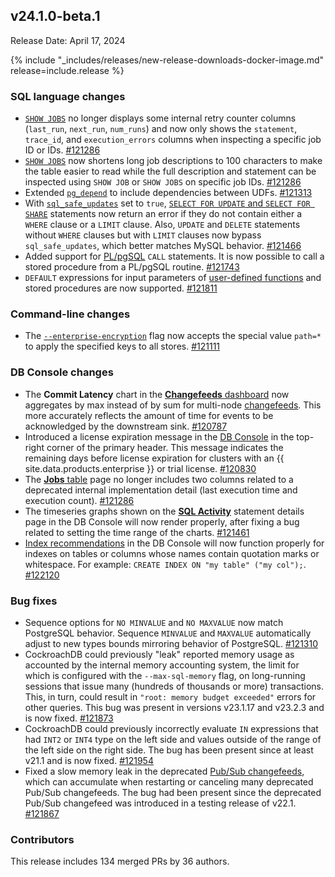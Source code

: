 ## v24.1.0-beta.1

Release Date: April 17, 2024

{% include "_includes/releases/new-release-downloads-docker-image.md" release=include.release %}

<h3 id="v24-1-0-beta-1-sql-language-changes">SQL language changes</h3>

- [`SHOW JOBS`](/docs/v24.1/show-jobs.md) no longer displays some internal retry counter columns (`last_run`, `next_run`, `num_runs`) and now only shows the `statement`, `trace_id`, and `execution_errors` columns when inspecting a specific job ID or IDs. [#121286][#121286]
- [`SHOW JOBS`](/docs/v24.1/show-jobs.md) now shortens long job descriptions to 100 characters to make the table easier to read while the full description and statement can be inspected using `SHOW JOB` or `SHOW JOBS` on specific job IDs. [#121286][#121286]
- Extended [`pg_depend`](/docs/v24.1/pg-catalog.md) to include dependencies between UDFs. [#121313][#121313]
- With [`sql_safe_updates`](/docs/v24.1/session-variables.md) set to `true`, [`SELECT FOR UPDATE` and `SELECT FOR SHARE`](/docs/v24.1/select-for-update.md) statements now return an error if they do not contain either a `WHERE` clause or a `LIMIT` clause. Also, `UPDATE` and `DELETE` statements without `WHERE` clauses but with `LIMIT` clauses now bypass `sql_safe_updates`, which better matches MySQL behavior. [#121466][#121466]
- Added support for [PL/pgSQL](/docs/v24.1/plpgsql.md) `CALL` statements. It is now possible to call a stored procedure from a PL/pgSQL routine. [#121743][#121743]
- `DEFAULT` expressions for input parameters of [user-defined functions](/docs/v24.1/user-defined-functions.md) and stored procedures are now supported. [#121811][#121811]

<h3 id="v24-1-0-beta-1-command-line-changes">Command-line changes</h3>

- The [`--enterprise-encryption`](/docs/v24.1/encryption.md#starting-a-node-with-encryption) flag now accepts the special value `path=*` to apply the specified keys to all stores. [#121111][#121111]

<h3 id="v24-1-0-beta-1-db-console-changes">DB Console changes</h3>

- The **Commit Latency** chart in the [**Changefeeds** dashboard](/docs/v24.1/ui-cdc-dashboard.md) now aggregates by max instead of by sum for multi-node [changefeeds](/docs/v24.1/change-data-capture-overview.md). This more accurately reflects the amount of time for events to be acknowledged by the downstream sink. [#120787][#120787]
- Introduced a license expiration message in the [DB Console](/docs/v24.1/ui-overview.md) in the top-right corner of the primary header. This message indicates the remaining days before license expiration for clusters with an {{ site.data.products.enterprise }} or trial license. [#120830][#120830]
- The [**Jobs** table](/docs/v24.1/ui-jobs-page.md#jobs-table) page no longer includes two columns related to a deprecated internal implementation detail (last execution time and execution count). [#121286][#121286]
- The timeseries graphs shown on the [**SQL Activity**](/docs/v24.1/ui-overview.md#sql-activity) statement details page in the DB Console will now render properly, after fixing a bug related to setting the time range of the charts. [#121461][#121461]
- [Index recommendations](/docs/v24.1/ui-databases-page.md#index-recommendations) in the DB Console will now function properly for indexes on tables or columns whose names contain quotation marks or whitespace. For example: `CREATE INDEX ON "my table" ("my col");`. [#122120][#122120]

<h3 id="v24-1-0-beta-1-bug-fixes">Bug fixes</h3>

- Sequence options for `NO MINVALUE` and `NO MAXVALUE` now match PostgreSQL behavior. Sequence `MINVALUE` and `MAXVALUE` automatically adjust to new types bounds mirroring behavior of PostgreSQL. [#121310][#121310]
- CockroachDB could previously "leak" reported memory usage as accounted by the internal memory accounting system, the limit for which is configured with the `--max-sql-memory` flag, on long-running sessions that issue many (hundreds of thousands or more) transactions. This, in turn, could result in `"root: memory budget exceeded"` errors for other queries. This bug was present in versions v23.1.17 and v23.2.3 and is now fixed. [#121873][#121873]
- CockroachDB could previously incorrectly evaluate `IN` expressions that had `INT2` or `INT4` type on the left side and values outside of the range of the left side on the right side. The bug has been present since at least v21.1 and is now fixed. [#121954][#121954]
- Fixed a slow memory leak in the deprecated [Pub/Sub changefeeds](/docs/v24.1/changefeed-sinks.md), which can accumulate when restarting or canceling many deprecated Pub/Sub changefeeds. The bug had been present since the deprecated Pub/Sub changefeed was introduced in a testing release of v22.1. [#121867][#121867]

<div class="release-note-contributors" markdown="1">

<h3 id="v24-1-0-beta-1-contributors">Contributors</h3>

This release includes 134 merged PRs by 36 authors.

</div>

[#120787]: https://github.com/cockroachdb/cockroach/pull/120787
[#120830]: https://github.com/cockroachdb/cockroach/pull/120830
[#121111]: https://github.com/cockroachdb/cockroach/pull/121111
[#121286]: https://github.com/cockroachdb/cockroach/pull/121286
[#121310]: https://github.com/cockroachdb/cockroach/pull/121310
[#121313]: https://github.com/cockroachdb/cockroach/pull/121313
[#121461]: https://github.com/cockroachdb/cockroach/pull/121461
[#121466]: https://github.com/cockroachdb/cockroach/pull/121466
[#121743]: https://github.com/cockroachdb/cockroach/pull/121743
[#121811]: https://github.com/cockroachdb/cockroach/pull/121811
[#121867]: https://github.com/cockroachdb/cockroach/pull/121867
[#121873]: https://github.com/cockroachdb/cockroach/pull/121873
[#121954]: https://github.com/cockroachdb/cockroach/pull/121954
[#122120]: https://github.com/cockroachdb/cockroach/pull/122120
